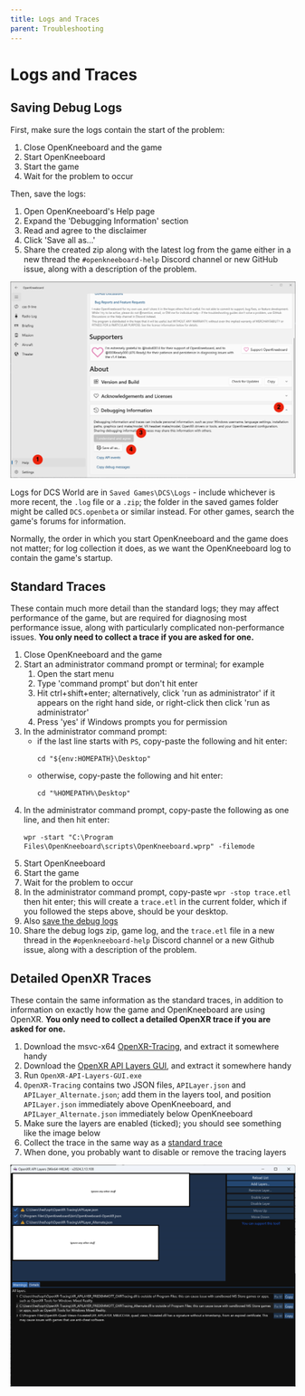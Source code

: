 ```yaml
---
title: Logs and Traces
parent: Troubleshooting
---
```


# Logs and Traces

## Saving Debug Logs

First, make sure the logs contain the start of the problem:

1. Close OpenKneeboard and the game
2. Start OpenKneeboard
3. Start the game
4. Wait for the problem to occur

Then, save the logs:

1. Open OpenKneeboard's Help page
2. Expand the 'Debugging Information' section
3. Read and agree to the disclaimer
4. Click 'Save all as...'
5. Share the created zip along with the latest log from the game either in a new thread the `#openkneeboard-help` Discord channel or new GitHub issue, along with a description of the problem.

![Screenshot highlighting where to click for steps 1-4 above](../screenshots/save-logs.png)

Logs for DCS World are in `Saved Games\DCS\Logs` - include whichever is more recent, the `.log` file or a `.zip`; the folder in the saved games folder might be called `DCS.openbeta` or similar instead. For other games, search the game's forums for information.

Normally, the order in which you start OpenKneeboard and the game does not matter; for log collection it does, as we want the OpenKneeboard log to contain the game's startup.

## Standard Traces

These contain much more detail than the standard logs; they may affect performance of the game, but are required for diagnosing most performance issue, along with particularly complicated non-performance issues. **You only need to collect a trace if you are asked for one.**

1. Close OpenKneeboard and the game
1. Start an administrator command prompt or terminal; for example
    1. Open the start menu
    1. Type 'command prompt' but don't hit enter
    1. Hit ctrl+shift+enter; alternatively, click 'run as administrator' if it appears on the right hand side, or right-click then click 'run as administrator'
    1. Press 'yes' if Windows prompts you for permission
1. In the administrator command prompt:
    - if the last line starts with `PS`, copy-paste the following and hit enter:
      ```
      cd "${env:HOMEPATH}\Desktop"
      ```
    - otherwise, copy-paste the following and hit enter:
      ```
      cd "%HOMEPATH%\Desktop"
      ```
1. In the administrator command prompt, copy-paste the following as one line, and then hit enter:
    ```
    wpr -start "C:\Program Files\OpenKneeboard\scripts\OpenKneeboard.wprp" -filemode
    ```
1. Start OpenKneeboard
1. Start the game
1. Wait for the problem to occur
1. In the administrator command prompt, copy-paste `wpr -stop trace.etl` then hit enter; this will create a `trace.etl` in the current folder, which if you followed the steps above, should be your desktop.
1. Also [save the debug logs](#saving-debug-logs)
1. Share the debug logs zip, game log, and the `trace.etl` file in a new thread in the `#openkneeboard-help` Discord channel or a new Github issue, along with a description of the problem. 

## Detailed OpenXR Traces

These contain the same information as the standard traces, in addition to information on exactly how the game and OpenKneeboard are using OpenXR. **You only need to collect a detailed OpenXR trace if you are asked for one.**

1. Download the msvc-x64 [OpenXR-Tracing](https://github.com/fredemmott/OpenXR-Tracing/releases/latest), and extract it somewhere handy
2. Download the [OpenXR API Layers GUI](https://github.com/fredemmott/OpenXR-API-Layers-GUI/releases/latest), and extract it somewhere handy
3. Run `OpenXR-API-Layers-GUI.exe`
4. `OpenXR-Tracing` contains two JSON files, `APILayer.json` and `APILayer_Alternate.json`; add them in the layers tool, and position `APILayer.json` immediately above OpenKneeboard, and `APILayer_Alternate.json` immediately below OpenKneeboard
5. Make sure the layers are enabled (ticked); you should see something like the image below
6. Collect the trace in the same way as a [standard trace](#standard-traces)
7. When done, you probably want to disable or remove the tracing layers

![screenshot of the layer tool showing the tracing layers](../screenshots/openxr-tracing-layers.png)